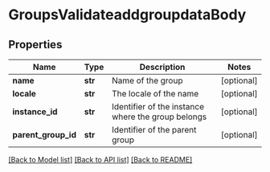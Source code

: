 # GroupsValidateaddgroupdataBody

## Properties
Name | Type | Description | Notes
------------ | ------------- | ------------- | -------------
**name** | **str** | Name of the group | [optional] 
**locale** | **str** | The locale of the name | [optional] 
**instance_id** | **str** | Identifier of the instance where the group belongs | [optional] 
**parent_group_id** | **str** | Identifier of the parent group | [optional] 

[[Back to Model list]](../README.md#documentation-for-models) [[Back to API list]](../README.md#documentation-for-api-endpoints) [[Back to README]](../README.md)

